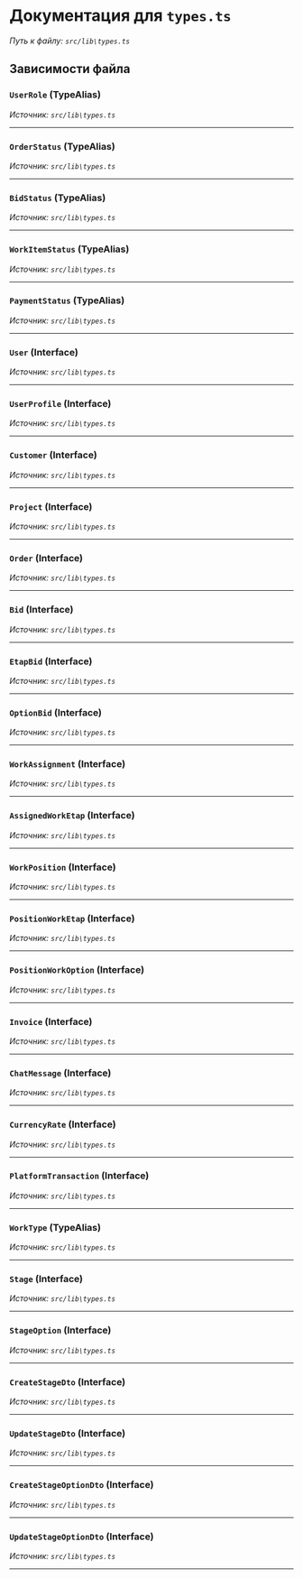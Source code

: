 # Документация для `types.ts`

*Путь к файлу: `src/lib\types.ts`*

## Зависимости файла


### `UserRole` (TypeAlias)

*Источник: `src/lib\types.ts`*

---
### `OrderStatus` (TypeAlias)

*Источник: `src/lib\types.ts`*

---
### `BidStatus` (TypeAlias)

*Источник: `src/lib\types.ts`*

---
### `WorkItemStatus` (TypeAlias)

*Источник: `src/lib\types.ts`*

---
### `PaymentStatus` (TypeAlias)

*Источник: `src/lib\types.ts`*

---
### `User` (Interface)

*Источник: `src/lib\types.ts`*

---
### `UserProfile` (Interface)

*Источник: `src/lib\types.ts`*

---
### `Customer` (Interface)

*Источник: `src/lib\types.ts`*

---
### `Project` (Interface)

*Источник: `src/lib\types.ts`*

---
### `Order` (Interface)

*Источник: `src/lib\types.ts`*

---
### `Bid` (Interface)

*Источник: `src/lib\types.ts`*

---
### `EtapBid` (Interface)

*Источник: `src/lib\types.ts`*

---
### `OptionBid` (Interface)

*Источник: `src/lib\types.ts`*

---
### `WorkAssignment` (Interface)

*Источник: `src/lib\types.ts`*

---
### `AssignedWorkEtap` (Interface)

*Источник: `src/lib\types.ts`*

---
### `WorkPosition` (Interface)

*Источник: `src/lib\types.ts`*

---
### `PositionWorkEtap` (Interface)

*Источник: `src/lib\types.ts`*

---
### `PositionWorkOption` (Interface)

*Источник: `src/lib\types.ts`*

---
### `Invoice` (Interface)

*Источник: `src/lib\types.ts`*

---
### `ChatMessage` (Interface)

*Источник: `src/lib\types.ts`*

---
### `CurrencyRate` (Interface)

*Источник: `src/lib\types.ts`*

---
### `PlatformTransaction` (Interface)

*Источник: `src/lib\types.ts`*

---
### `WorkType` (TypeAlias)

*Источник: `src/lib\types.ts`*

---
### `Stage` (Interface)

*Источник: `src/lib\types.ts`*

---
### `StageOption` (Interface)

*Источник: `src/lib\types.ts`*

---
### `CreateStageDto` (Interface)

*Источник: `src/lib\types.ts`*

---
### `UpdateStageDto` (Interface)

*Источник: `src/lib\types.ts`*

---
### `CreateStageOptionDto` (Interface)

*Источник: `src/lib\types.ts`*

---
### `UpdateStageOptionDto` (Interface)

*Источник: `src/lib\types.ts`*

---
